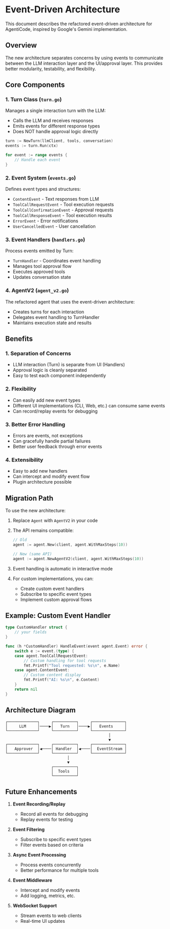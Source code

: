 # Event-Driven Architecture

This document describes the refactored event-driven architecture for AgentiCode, inspired by Google's Gemini implementation.

## Overview

The new architecture separates concerns by using events to communicate between the LLM interaction layer and the UI/approval layer. This provides better modularity, testability, and flexibility.

## Core Components

### 1. Turn Class (`turn.go`)
Manages a single interaction turn with the LLM:
- Calls the LLM and receives responses
- Emits events for different response types
- Does NOT handle approval logic directly

```go
turn := NewTurn(llmClient, tools, conversation)
events := turn.Run(ctx)

for event := range events {
    // Handle each event
}
```

### 2. Event System (`events.go`)
Defines event types and structures:
- `ContentEvent` - Text responses from LLM
- `ToolCallRequestEvent` - Tool execution requests
- `ToolCallConfirmationEvent` - Approval requests
- `ToolCallResponseEvent` - Tool execution results
- `ErrorEvent` - Error notifications
- `UserCancelledEvent` - User cancellation

### 3. Event Handlers (`handlers.go`)
Process events emitted by Turn:
- `TurnHandler` - Coordinates event handling
- Manages tool approval flow
- Executes approved tools
- Updates conversation state

### 4. AgentV2 (`agent_v2.go`)
The refactored agent that uses the event-driven architecture:
- Creates turns for each interaction
- Delegates event handling to TurnHandler
- Maintains execution state and results

## Benefits

### 1. Separation of Concerns
- LLM interaction (Turn) is separate from UI (Handlers)
- Approval logic is cleanly separated
- Easy to test each component independently

### 2. Flexibility
- Can easily add new event types
- Different UI implementations (CLI, Web, etc.) can consume same events
- Can record/replay events for debugging

### 3. Better Error Handling
- Errors are events, not exceptions
- Can gracefully handle partial failures
- Better user feedback through error events

### 4. Extensibility
- Easy to add new handlers
- Can intercept and modify event flow
- Plugin architecture possible

## Migration Path

To use the new architecture:

1. Replace `Agent` with `AgentV2` in your code
2. The API remains compatible:
   ```go
   // Old
   agent := agent.New(client, agent.WithMaxSteps(10))
   
   // New (same API)
   agent := agent.NewAgentV2(client, agent.WithMaxSteps(10))
   ```

3. Event handling is automatic in interactive mode
4. For custom implementations, you can:
   - Create custom event handlers
   - Subscribe to specific event types
   - Implement custom approval flows

## Example: Custom Event Handler

```go
type CustomHandler struct {
    // your fields
}

func (h *CustomHandler) HandleEvent(event agent.Event) error {
    switch e := event.(type) {
    case agent.ToolCallRequestEvent:
        // Custom handling for tool requests
        fmt.Printf("Tool requested: %s\n", e.Name)
    case agent.ContentEvent:
        // Custom content display
        fmt.Printf("AI: %s\n", e.Content)
    }
    return nil
}
```

## Architecture Diagram

```
┌─────────────┐     ┌──────────┐     ┌──────────────┐
│     LLM     │────▶│   Turn   │────▶│   Events     │
└─────────────┘     └──────────┘     └──────────────┘
                                             │
                                             ▼
┌─────────────┐     ┌──────────┐     ┌──────────────┐
│   Approver  │◀────│ Handler  │◀────│  EventStream │
└─────────────┘     └──────────┘     └──────────────┘
                           │
                           ▼
                    ┌──────────┐
                    │  Tools   │
                    └──────────┘
```

## Future Enhancements

1. **Event Recording/Replay**
   - Record all events for debugging
   - Replay events for testing

2. **Event Filtering**
   - Subscribe to specific event types
   - Filter events based on criteria

3. **Async Event Processing**
   - Process events concurrently
   - Better performance for multiple tools

4. **Event Middleware**
   - Intercept and modify events
   - Add logging, metrics, etc.

5. **WebSocket Support**
   - Stream events to web clients
   - Real-time UI updates